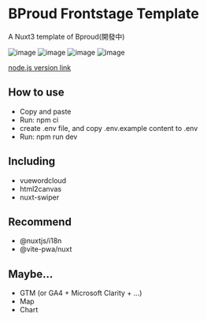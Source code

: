 # BProud Frontstage Template  

A Nuxt3 template of Bproud(開發中)  

![image](https://badgen.net/badge/vue/3.x/green) ![image](https://badgen.net/badge/Nuxt/3.x/green)  ![image](https://badgen.net/badge/nodejs/v20/red) ![image](https://badgen.net/badge/license/Apache-2.0/orange)

[node.js version link](https://nodejs.org/zh-tw/download/releases/)  


## How to use  

- Copy and paste  
- Run: npm ci  
- create .env file, and copy .env.example content to .env
- Run: npm run dev  

## Including   

- vuewordcloud   
- html2canvas    
- nuxt-swiper  


## Recommend  

- @nuxtjs/i18n  
- @vite-pwa/nuxt    


##  Maybe...

- GTM (or GA4 + Microsoft Clarity + ...)
- Map
- Chart